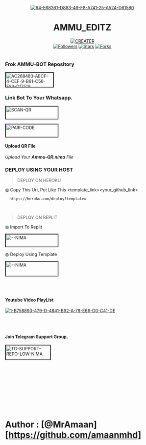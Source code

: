 <div align="center" class= "main"> 
  <a href="https://github.com/amaanmhd"><img src="https://i.ibb.co/K9z6rKM/64-E68361-D883-49-F8-A741-25-A524-D61580.jpg" alt="64-E68361-D883-49-F8-A741-25-A524-D61580" border="0"></a>
  <h1>AMMU_EDITZ</h1>

<a href="https://github.com/amaanmhd"><img title="CREATER" src="https://img.shields.io/badge/CREATER-AMMU_BOT-blue"></a>
<br>
<a href="https://github.com/amaanmhd?tab=followers"><img title="Followers" src="https://img.shields.io/github/followers/darkmakerofc?color=green&style=flat-square"></a>
<a href="https://github.com/amaanmhd/stargazers/"><img title="Stars" src="https://img.shields.io/github/stars/mramaan/AMMU-BOT?color=white&style=flat-square"></a>
<a href="https://github.com/amaanmhd/network/members"><img title="Forks" src="https://img.shields.io/github/forks/MRAMAAN/AMMU-BOT?color=yellow&style=flat-square"></a>
<br><br>
</div>
<div align= "left">

  ### Frok AMMU-BOT Repository
<a href="https://github.com/amaanmhd/fork"><img src="https://i.ibb.co/DGxXNpZ/AC268483-AECF-4-CEF-9-B61-C56-F89-D17519.jpg" alt="AC268483-AECF-4-CEF-9-B61-C56-F89-D17519" border="2" width="155" height="46"></a>
  ### Link Bot To Your Whatsapp.
  
<a href="https://gpt-qr-code.onrender.com/ZUSYCO"><img src="https://i.ibb.co/FWSfNmb/scan-qr-zusyco-btn.png" alt="SCAN-QR" border="2" width="170" height="40" ></a>

<a href="https://replit.com/@MRNima/ZUSYCO-PAIR-CODE?v=1"><img src="https://i.ibb.co/5BGSVZw/pair-code-btn-zusyco.png" alt="PAIR-CODE" border="2" width="170" height="41" ></a>

  #### Upload QR File
  <i>Upload Your **Ammu-QR.nima** File </i>

  ### DEPLOY USING YOUR HOST
  
> DEPLOY ON HEROKU<br>

◍ Copy This Url, Put Like This <template_link><your_github_link>

      https://heroku.com/deploy?template=

  <br>
  
> DEPLOY ON REPLIT<br>

◍ Import To Replit

<a href="https://replit.com/github/"><img src="https://i.ibb.co/0F5q3Fp/run-on-replit-zusyco-btn.png" alt="--NIMA" border="2" width="170" height="40" ></a>

◍ Deploy Using Template
  
<a href="[https://replit.com/@MRNima/ZUSYCO-MD?v=1](https://youtube.com/@Ammu_editz0?si=rwyCPHq4ulEfCaNg)"><img src="https://i.ibb.co/YNwCMsp/zusyco-replit-template-btn.png" alt="--NIMA" border="2" width="170" height="46" ></a>

<br><br>
#### Youtube Video PlayList
<a href="https://youtube.com/@Ammu_editz0?si=qUQXhvtEymaLNKiZ"><img src="https://i.ibb.co/D1czzrG/1-B758893-479-D-4841-B92-A-78-E66-D0-C41-DE.jpg" alt="1-B758893-479-D-4841-B92-A-78-E66-D0-C41-DE" border="0"></a>
<br>

</div>

<br><br>
#### Join Telegram Support Group.
<a href="https://t.me/ammu_editz0"><img src="https://i.ibb.co/Kj3Knpk/TG-SUPPORT-REPO-LOW-NIMA.png" alt="TG-SUPPORT-REPO-LOW-NIMA" border="2" width="145" height="46" ></a>
<br><br><br><br><br><br><br><br><br><br>

# Author : [@MrAmaan][https://github.com/amaanmhd]
